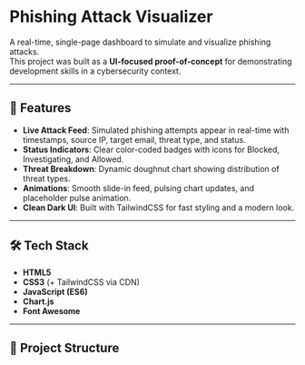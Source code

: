 # Phishing Attack Visualizer

A real-time, single-page dashboard to simulate and visualize phishing attacks.  
This project was built as a **UI-focused proof-of-concept** for demonstrating development skills in a cybersecurity context.

---

## 🚀 Features
- **Live Attack Feed**: Simulated phishing attempts appear in real-time with timestamps, source IP, target email, threat type, and status.  
- **Status Indicators**: Clear color-coded badges with icons for Blocked, Investigating, and Allowed.  
- **Threat Breakdown**: Dynamic doughnut chart showing distribution of threat types.  
- **Animations**: Smooth slide-in feed, pulsing chart updates, and placeholder pulse animation.  
- **Clean Dark UI**: Built with TailwindCSS for fast styling and a modern look.

---

## 🛠️ Tech Stack
- **HTML5**
- **CSS3** (+ TailwindCSS via CDN)
- **JavaScript (ES6)**
- **Chart.js**
- **Font Awesome**

---

## 📂 Project Structure

